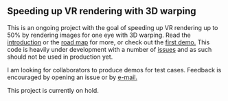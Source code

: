 ## Speeding up VR rendering with 3D warping

This is an ongoing project with the goal of speeding up VR rendering up to 50% by rendering images for one eye with 3D warping. Read the [introduction](https://github.com/abiro/vr-warp/wiki) or the [road map](https://github.com/abiro/vr-warp/wiki/Road-map) for more, or check out the [first demo.](https://github.com/abiro/vr-warp-demo-0) This code is heavily under development with a number of [issues](https://github.com/abiro/vr-warp/wiki/Bugs) and as such should not be used in production yet.

I am looking for collaborators to produce demos for test cases. Feedback is encouraged by opening an issue or by [e-mail.](https://www.agostbiro.com/index.html#contact)

This project is currently on hold.
